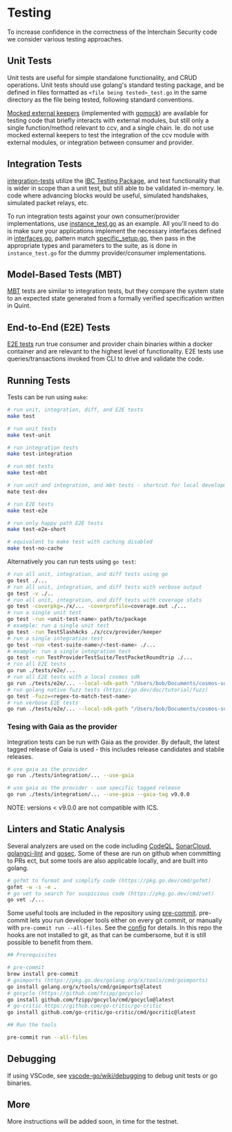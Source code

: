 # Testing 

To increase confidence in the correctness of the Interchain Security code we consider various testing approaches.

## Unit Tests

Unit tests are useful for simple standalone functionality, and CRUD operations. Unit tests should use golang's standard testing package, and be defined in files formatted as ```<file being tested>_test.go``` in the same directory as the file being tested, following standard conventions.

[Mocked external keepers](../../testutil/keeper/mocks.go) (implemented with [gomock](https://github.com/golang/mock)) are available for testing code that briefly interacts with external modules, but still only a single function/method relevant to ccv, and a single chain. Ie. do not use mocked external keepers to test the integration of the ccv module with external modules, or integration between consumer and provider.

## Integration Tests

[integration-tests](../../tests/integration/) utilize the [IBC Testing Package](https://github.com/cosmos/ibc-go/tree/main/testing), and test functionality that is wider in scope than a unit test, but still able to be validated in-memory. Ie. code where advancing blocks would be useful, simulated handshakes, simulated packet relays, etc.

To run integration tests against your own consumer/provider implementations, use [instance_test.go](../../tests/integration/instance_test.go) as an example. All you'll need to do is make sure your applications implement the necessary interfaces defined in [interfaces.go](../../testutil/integration/interfaces.go), pattern match [specific_setup.go](../../testutil/ibc_testing/specific_setup.go), then pass in the appropriate types and parameters to the suite, as is done in `instance_test.go` for the dummy provider/consumer implementations.

## Model-Based Tests (MBT)

[MBT](tests/mbt/) tests are similar to integration tests, but they compare the system state to an expected state generated from a formally verified specification written in Quint.

## End-to-End (E2E) Tests 

[E2E tests](../../tests/e2e/) run true consumer and provider chain binaries within a docker container and are relevant to the highest level of functionality. E2E tests use queries/transactions invoked from CLI to drive and validate the code.

## Running Tests
Tests can be run using `make`:

```bash
# run unit, integration, diff, and E2E tests
make test

# run unit tests
make test-unit

# run integration tests
make test-integration

# run mbt tests
make test-mbt

# run unit and integration, and mbt tests - shortcut for local development
mate test-dev

# run E2E tests
make test-e2e

# run only happy path E2E tests
make test-e2e-short

# equivalent to make test with caching disabled
make test-no-cache
```

Alternatively you can run tests using `go test`:
```bash
# run all unit, integration, and diff tests using go
go test ./...
# run all unit, integration, and diff tests with verbose output
go test -v ./..
# run all unit, integration, and diff tests with coverage stats
go test -coverpkg=./x/... -coverprofile=coverage.out ./...
# run a single unit test
go test -run <unit-test-name> path/to/package
# example: run a single unit test
go test -run TestSlashAcks ./x/ccv/provider/keeper
# run a single integration test
go test -run <test-suite-name>/<test-name> ./...
# example: run a single integration test
go test -run TestProviderTestSuite/TestPacketRoundtrip ./...
# run all E2E tests
go run ./tests/e2e/...
# run all E2E tests with a local cosmos sdk
go run ./tests/e2e/... --local-sdk-path "/Users/bob/Documents/cosmos-sdk/"
# run golang native fuzz tests (https://go.dev/doc/tutorial/fuzz)
go test -fuzz=<regex-to-match-test-name>
# run verbose E2E tests
go run ./tests/e2e/... --local-sdk-path "/Users/bob/Documents/cosmos-sdk/" --verbose
```

### Tesing with Gaia as the provider

Integration tests can be run with Gaia as the provider.
By default, the latest tagged release of Gaia is used - this includes release candidates and stabile releases.

```bash
# use gaia as the provider
go run ./tests/integration/... --use-gaia

# use gaia as the provider - use specific tagged release
go run ./tests/integration/... --use-gaia --gaia-tag v9.0.0
```

NOTE: versions < v9.0.0 are not compatible with ICS.

## Linters and Static Analysis

Several analyzers are used on the code including [CodeQL](https://codeql.github.com/), [SonarCloud](https://sonarcloud.io/), [golangci-lint](https://golangci-lint.run/) and [gosec](https://github.com/securego/gosec). Some of these are run on github when committing to PRs ect, but some tools are also applicable locally, and are built into golang.

```bash
# gofmt to format and simplify code (https://pkg.go.dev/cmd/gofmt)
gofmt -w -s -e .
# go vet to search for suspicious code (https://pkg.go.dev/cmd/vet)
go vet ./...
```

Some useful tools are included in the repository using [pre-commit](https://pre-commit.com/hooks.html). pre-commit lets you run developer tools either on every git commit, or manually with `pre-commit run --all-files`. See the [config](../../.pre-commit-config.yaml) for details. In this repo the hooks are not installed to git, as that can be cumbersome, but it is still possible to benefit from them.

```bash
## Prerequisites

# pre-commit
brew install pre-commit
# goimports (https://pkg.go.dev/golang.org/x/tools/cmd/goimports)
go install golang.org/x/tools/cmd/goimports@latest
# gocyclo (https://github.com/fzipp/gocyclo)
go install github.com/fzipp/gocyclo/cmd/gocyclo@latest
# go-critic https://github.com/go-critic/go-critic
go install github.com/go-critic/go-critic/cmd/gocritic@latest

## Run the tools

pre-commit run --all-files
```

## Debugging

If using VSCode, see [vscode-go/wiki/debugging](https://github.com/golang/vscode-go/wiki/debugging) to debug unit tests or go binaries.

## More

More instructions will be added soon, in time for the testnet. 